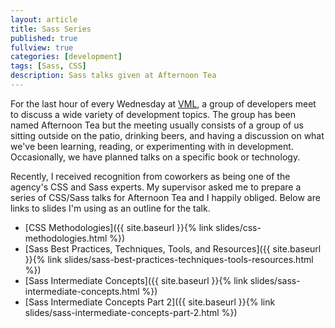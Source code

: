 ```yaml
---
layout: article
title: Sass Series
published: true
fullview: true
categories: [development]
tags: [Sass, CSS]
description: Sass talks given at Afternoon Tea
---
```


For the last hour of every Wednesday at [VML](http://www.vml.com), a group of developers meet to discuss a wide variety of development topics. The group has been named Afternoon Tea but the meeting usually consists of a group of us sitting outside on the patio, drinking beers, and having a discussion on what we've been learning, reading, or experimenting with in development. Occasionally, we have planned talks on a specific book or technology.

Recently, I received recognition from coworkers as being one of the agency's CSS and Sass experts. My supervisor asked me to prepare a series of CSS/Sass talks for Afternoon Tea and I happily obliged. Below are links to slides I'm using as an outline for the talk.

* [CSS Methodologies]({{ site.baseurl }}{% link slides/css-methodologies.html %})
* [Sass Best Practices, Techniques, Tools, and Resources]({{ site.baseurl }}{% link slides/sass-best-practices-techniques-tools-resources.html %})
* [Sass Intermediate Concepts]({{ site.baseurl }}{% link slides/sass-intermediate-concepts.html %})
* [Sass Intermediate Concepts Part 2]({{ site.baseurl }}{% link slides/sass-intermediate-concepts-part-2.html %})
